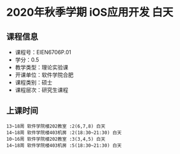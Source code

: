 # 2020年秋季学期 iOS应用开发 白天






## 课程信息

- 课程号：EIEN6706P.01
- 学分：0.5
- 教学类型：理论实验课
- 开课单位：软件学院合肥
- 课程类别：硕士
- 课程层次：研究生课程

## 上课时间

```
13~18周 软件学院楼202教室 :2(6,7,8) 白天
14~18周 软件学院楼403机房 :2(18:30~21:30) 白天
10~16周 软件学院楼202教室 :3(3,4,5) 白天
14~18周 软件学院楼403机房 :5(18:30~21:30) 白天
```

